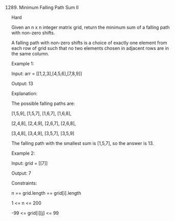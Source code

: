 1289. Minimum Falling Path Sum II

Hard

Given an n x n integer matrix grid, return the minimum sum of a falling path with non-zero shifts.

A falling path with non-zero shifts is a choice of exactly one element from each row of grid such that no two elements chosen in adjacent rows are in the same column.

 

Example 1:


Input: arr = [[1,2,3],[4,5,6],[7,8,9]]

Output: 13

Explanation: 

The possible falling paths are:

[1,5,9], [1,5,7], [1,6,7], [1,6,8],

[2,4,8], [2,4,9], [2,6,7], [2,6,8],

[3,4,8], [3,4,9], [3,5,7], [3,5,9]

The falling path with the smallest sum is [1,5,7], so the answer is 13.

Example 2:

Input: grid = [[7]]

Output: 7
 

Constraints:

n == grid.length == grid[i].length

1 <= n <= 200

-99 <= grid[i][j] <= 99
